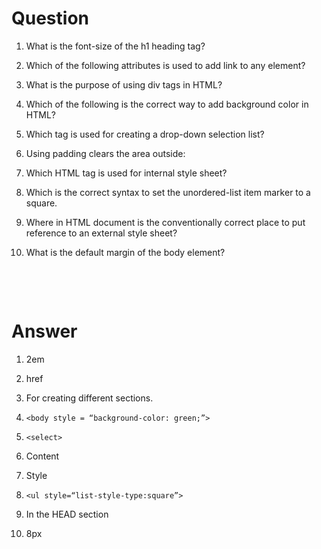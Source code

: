 # Question

1. What is the font-size of the h1 heading tag?

2. Which of the following attributes is used to add link to any element?

3. What is the purpose of using div tags in HTML?

4. Which of the following is the correct way to add background color in HTML?

5. Which tag is used for creating a drop-down selection list?

6. Using padding clears the area outside:

7. Which HTML tag is used for internal style sheet?

8. Which is the correct syntax to set the unordered-list item marker to a square.

9. Where in HTML document is the conventionally correct place to put reference to an external style sheet?

10. What is the default margin of the body element?

&nbsp;

&nbsp;

# Answer

1. 2em

2. href

3. For creating different sections.

4. `<body style = “background-color: green;”>`

5. `<select>`

6. Content

7. Style

8. `<ul style=“list-style-type:square”>`

9. In the HEAD section

10. 8px
